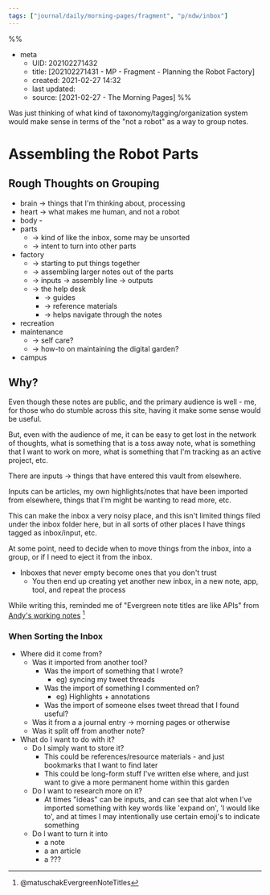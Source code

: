 ```yaml
---
tags: ["journal/daily/morning-pages/fragment", "p/ndw/inbox"]
---
```

%%
- meta
	- UID: 202102271432
	- title: [202102271431 - MP - Fragment - Planning the Robot Factory]
	- created: 2021-02-27 14:32
	- last updated: 
	- source: [2021-02-27 - The Morning Pages]
%%

Was just thinking of what kind of taxonomy/tagging/organization system would make sense in terms of the "not a robot" as a way to group notes.

# Assembling the Robot Parts

## Rough Thoughts on Grouping
- brain -> things that I'm thinking about, processing
- heart -> what makes me human, and not a robot 
- body -
- parts 
	- -> kind of like the inbox, some may be unsorted 
	- -> intent to turn into other parts
- factory
	- -> starting to put things together
	- -> assembling larger notes out of the parts 
	- -> inputs -> assembly line -> outputs 
	- -> the help desk
		- -> guides
		- -> reference materials
		- -> helps navigate through the notes
- recreation
- maintenance 
	- -> self care?
	- -> how-to on maintaining the digital garden?
- campus 

## Why?

Even though these notes are public, and the primary audience is well - me, for those who do stumble across this site, having it make some sense would be useful.

But, even with the audience of me, it can be easy to get lost in the network of thoughts, what is something that is a toss away note, what is something that I want to work on more, what is something that I'm tracking as an active project, etc.

There are inputs -> things that have entered this vault from elsewhere.

Inputs can be articles, my own highlights/notes that have been imported from elsewhere, things that I'm might be wanting to read more, etc.

This can make the inbox a very noisy place, and this isn't limited things filed under the inbox folder here,  but in all sorts of other places I have things tagged as inbox/input, etc. 

At some point, need to decide when to move things from the inbox, into a group, or if I need to eject it from the inbox. 

- Inboxes that never empty become ones that you don't trust
	- You then end up creating yet another new inbox, in a new note, app, tool, and repeat the process

While writing this, reminded me of "Evergreen note titles are like APIs" from [Andy's working notes](https://notes.andymatuschak.org/) [^matuschakEvergreenNoteTitles]

[^matuschakEvergreenNoteTitles]: @matuschakEvergreenNoteTitles

### When Sorting the Inbox

- Where did it come from?
	- Was it imported from another tool? 
		- Was the import of something that I wrote? 
			- eg) syncing my tweet threads
		- Was the import of something I commented on?
			- eg) Highlights + annotations 
		- Was the import of someone elses tweet thread that I found useful?
	- Was it from a a journal entry -> morning pages or otherwise
	- Was it split off from another note?
- What do I want to do with it?
	- Do I simply want to store it?
		- This could be references/resource materials - and just bookmarks that I want to find later
		- This could be long-form stuff I've written else where, and just want to give a more permanent home within this garden
	- Do I want to research more on it?
		- At times "ideas" can be inputs, and can see that alot when I've imported something with key words like 'expand on', 'I would like to', and at times I may intentionally use certain emoji's to indicate something 
	- Do I want to turn it into
		- a note
		- a an article
		- a ???